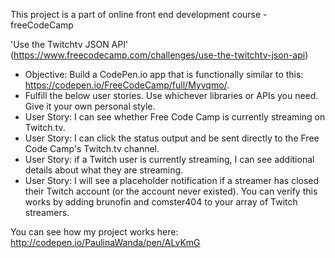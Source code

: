 This project is a part of online front end development course - freeCodeCamp

'Use the Twitchtv JSON API' (https://www.freecodecamp.com/challenges/use-the-twitchtv-json-api)
-    Objective: Build a CodePen.io app that is functionally similar to this: https://codepen.io/FreeCodeCamp/full/Myvqmo/.
-    Fulfill the below user stories. Use whichever libraries or APIs you need. Give it your own personal style.
-    User Story: I can see whether Free Code Camp is currently streaming on Twitch.tv.
-    User Story: I can click the status output and be sent directly to the Free Code Camp's Twitch.tv channel.
-    User Story: if a Twitch user is currently streaming, I can see additional details about what they are streaming.
-    User Story: I will see a placeholder notification if a streamer has closed their Twitch account (or the account never existed). You can verify this works by adding brunofin and comster404 to your array of Twitch streamers.

You can see how my project works here: http://codepen.io/PaulinaWanda/pen/ALvKmG
